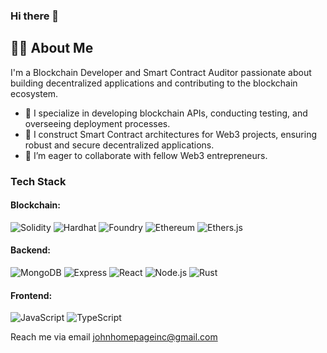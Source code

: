### Hi there 👋

👨‍💻 About Me
----------------------------------------------------------------------------------------------------------------
I'm a Blockchain Developer and Smart Contract Auditor passionate about building decentralized applications and contributing to the blockchain ecosystem.

- 🔭 I specialize in developing blockchain APIs, conducting testing, and overseeing deployment processes.
- 🌱 I construct Smart Contract architectures for Web3 projects, ensuring robust and secure decentralized applications.
- 👯 I’m eager to collaborate with fellow Web3 entrepreneurs.

### Tech Stack
#### Blockchain:
![Solidity](https://img.shields.io/badge/-Solidity-363636?style=flat-square&logo=solidity&logoColor=white)
![Hardhat](https://img.shields.io/badge/-Hardhat-363636?style=flat-square&logo=hardhat&logoColor=white)
![Foundry](https://img.shields.io/badge/-Foundry-363636?style=flat-square)
![Ethereum](https://img.shields.io/badge/-Ethereum-363636?style=flat-square&logo=ethereum&logoColor=white)
![Ethers.js](https://img.shields.io/badge/-Ethers.js-363636?style=flat-square&logo=ethereum&logoColor=white)


#### Backend:
![MongoDB](https://img.shields.io/badge/-MongoDB-363636?style=flat-square&logo=mongodb&logoColor=white)
![Express](https://img.shields.io/badge/-Express-363636?style=flat-square&logo=express&logoColor=white)
![React](https://img.shields.io/badge/-React-363636?style=flat-square&logo=reacts&logoColor=white)
![Node.js](https://img.shields.io/badge/-Node.js-363636?style=flat-square&logo=node.js&logoColor=white)
![Rust](https://img.shields.io/badge/-Rust-363636?style=flat-square&logo=rust&logoColor=white)


#### Frontend:
![JavaScript](https://img.shields.io/badge/-JavaScript-363636?style=flat-square&logo=javascript&logoColor=white)
![TypeScript](https://img.shields.io/badge/-TypeScript-363636?style=flat-square&logo=typescript&logoColor=white)

Reach me via email johnhomepageinc@gmail.com
